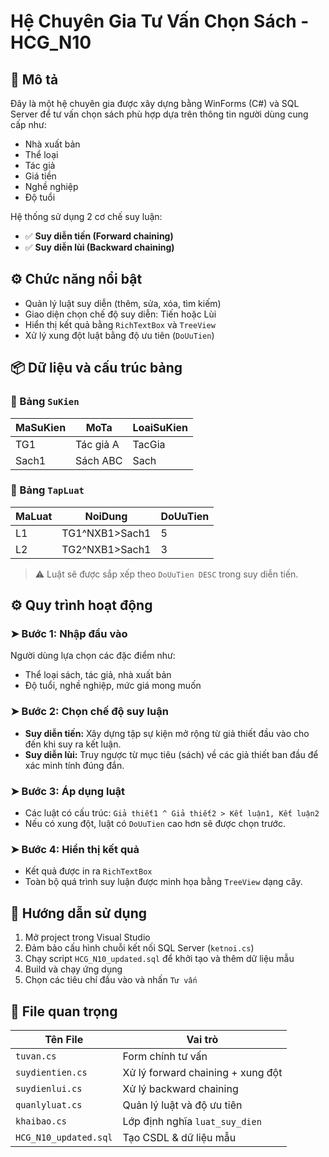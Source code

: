 # Hệ Chuyên Gia Tư Vấn Chọn Sách - HCG_N10

## 🧠 Mô tả
Đây là một hệ chuyên gia được xây dựng bằng WinForms (C#) và SQL Server để tư vấn chọn sách phù hợp dựa trên thông tin người dùng cung cấp như:
- Nhà xuất bản
- Thể loại
- Tác giả
- Giá tiền
- Nghề nghiệp
- Độ tuổi

Hệ thống sử dụng 2 cơ chế suy luận:
- ✅ **Suy diễn tiến (Forward chaining)**
- ✅ **Suy diễn lùi (Backward chaining)**

## ⚙️ Chức năng nổi bật
- Quản lý luật suy diễn (thêm, sửa, xóa, tìm kiếm)
- Giao diện chọn chế độ suy diễn: Tiến hoặc Lùi
- Hiển thị kết quả bằng `RichTextBox` và `TreeView`
- Xử lý xung đột luật bằng độ ưu tiên (`DoUuTien`)

## 📦 Dữ liệu và cấu trúc bảng

### 🔹 Bảng `SuKien`
| MaSuKien | MoTa         | LoaiSuKien    |
|----------|--------------|----------------|
| TG1      | Tác giả A    | TacGia         |
| Sach1    | Sách ABC     | Sach           |

### 🔹 Bảng `TapLuat`
| MaLuat | NoiDung                  | DoUuTien |
|--------|--------------------------|----------|
| L1     | TG1^NXB1>Sach1           | 5        |
| L2     | TG2^NXB1>Sach1           | 3        |

> ⚠️ Luật sẽ được sắp xếp theo `DoUuTien DESC` trong suy diễn tiến.

## ⚙️ Quy trình hoạt động

### ➤ Bước 1: Nhập đầu vào
Người dùng lựa chọn các đặc điểm như:
- Thể loại sách, tác giả, nhà xuất bản
- Độ tuổi, nghề nghiệp, mức giá mong muốn

### ➤ Bước 2: Chọn chế độ suy luận
- **Suy diễn tiến:** Xây dựng tập sự kiện mở rộng từ giả thiết đầu vào cho đến khi suy ra kết luận.
- **Suy diễn lùi:** Truy ngược từ mục tiêu (sách) về các giả thiết ban đầu để xác minh tính đúng đắn.

### ➤ Bước 3: Áp dụng luật
- Các luật có cấu trúc: `Giả thiết1 ^ Giả thiết2 > Kết luận1, Kết luận2`
- Nếu có xung đột, luật có `DoUuTien` cao hơn sẽ được chọn trước.

### ➤ Bước 4: Hiển thị kết quả
- Kết quả được in ra `RichTextBox`
- Toàn bộ quá trình suy luận được minh họa bằng `TreeView` dạng cây.

## 🚀 Hướng dẫn sử dụng
1. Mở project trong Visual Studio
2. Đảm bảo cấu hình chuỗi kết nối SQL Server (`ketnoi.cs`)
3. Chạy script `HCG_N10_updated.sql` để khởi tạo và thêm dữ liệu mẫu
4. Build và chạy ứng dụng
5. Chọn các tiêu chí đầu vào và nhấn `Tư vấn`

## 📁 File quan trọng

| Tên File               | Vai trò                           |
|------------------------|-----------------------------------|
| `tuvan.cs`             | Form chính tư vấn                 |
| `suydientien.cs`       | Xử lý forward chaining + xung đột |
| `suydienlui.cs`        | Xử lý backward chaining           |
| `quanlyluat.cs`        | Quản lý luật và độ ưu tiên        |
| `khaibao.cs`           | Lớp định nghĩa `luat_suy_dien`    |
| `HCG_N10_updated.sql`  | Tạo CSDL & dữ liệu mẫu            |
